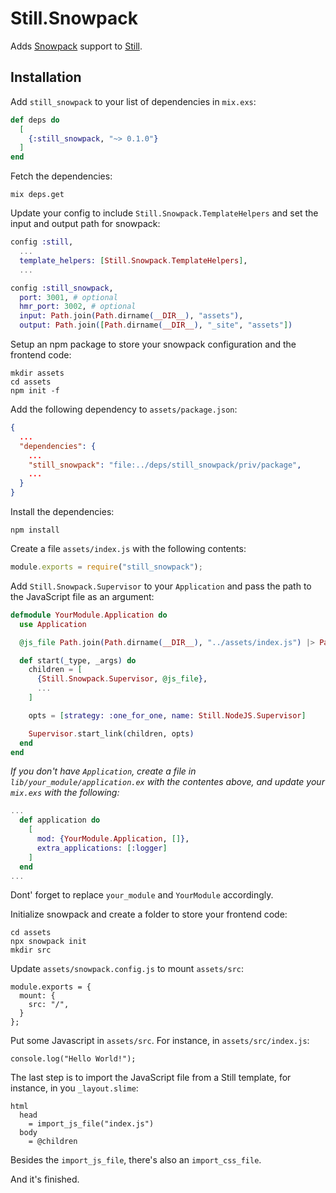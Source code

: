 # Still.Snowpack

Adds [Snowpack][snowpack] support to [Still][still].

## Installation

Add `still_snowpack` to your list of dependencies in `mix.exs`:

```elixir
def deps do
  [
    {:still_snowpack, "~> 0.1.0"}
  ]
end
```

Fetch the dependencies:

```
mix deps.get
```

Update your config to include `Still.Snowpack.TemplateHelpers` and set the input and output path for snowpack:

```elixir
config :still,
  ...
  template_helpers: [Still.Snowpack.TemplateHelpers],
  ...

config :still_snowpack,
  port: 3001, # optional
  hmr_port: 3002, # optional
  input: Path.join(Path.dirname(__DIR__), "assets"),
  output: Path.join([Path.dirname(__DIR__), "_site", "assets"])
```

Setup an npm package to store your snowpack configuration and the frontend code:

```
mkdir assets
cd assets
npm init -f
```

Add the following dependency to `assets/package.json`:

```json
{
  ...
  "dependencies": {
    ...
    "still_snowpack": "file:../deps/still_snowpack/priv/package",
    ...
  }
}
```

Install the dependencies:

```
npm install
```

Create a file `assets/index.js` with the following contents:

```js
module.exports = require("still_snowpack");
```

Add `Still.Snowpack.Supervisor` to your `Application` and pass the path to the JavaScript file as an argument:

```elixir
defmodule YourModule.Application do
  use Application

  @js_file Path.join(Path.dirname(__DIR__), "../assets/index.js") |> Path.expand()

  def start(_type, _args) do
    children = [
      {Still.Snowpack.Supervisor, @js_file},
      ...
    ]

    opts = [strategy: :one_for_one, name: Still.NodeJS.Supervisor]

    Supervisor.start_link(children, opts)
  end
end
```

_If you don't have `Application`, create a file in `lib/your_module/application.ex` with the contentes above, and update your `mix.exs` with the following:_

```elixir
...
  def application do
    [
      mod: {YourModule.Application, []},
      extra_applications: [:logger]
    ]
  end
...
```

Dont' forget to replace `your_module` and `YourModule` accordingly.

Initialize snowpack and create a folder to store your frontend code:

```
cd assets
npx snowpack init
mkdir src
```

Update `assets/snowpack.config.js` to mount `assets/src`:

```
module.exports = {
  mount: {
    src: "/",
  }
};
```

Put some Javascript in `assets/src`. For instance, in `assets/src/index.js`:

```
console.log("Hello World!");
```

The last step is to import the JavaScript file from a Still template, for
instance, in you `_layout.slime`:

```
html
  head
    = import_js_file("index.js")
  body
    = @children
```

Besides the `import_js_file`, there's also an `import_css_file`.

And it's finished.

[still]: https://stillstatic.io/
[snowpack]: https://www.snowpack.dev/
